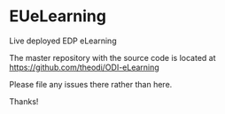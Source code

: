 # EUeLearning
Live deployed EDP eLearning

The master repository with the source code is located at https://github.com/theodi/ODI-eLearning

Please file any issues there rather than here. 

Thanks!
